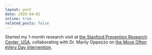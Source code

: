 ```yaml
---
layout: post
date: 2025-04-01
inline: true
related_posts: false
---
```


Started my 1-month research visit at <a href="https://prevention.stanford.edu/">the Stanford Prevention Research Center, USA</a>, collaborating with Dr. Marily Oppezzo on <a href="https://clinicaltrials.gov/study/NCT05360485"> the Move Often eVery Day intervention</a>.
